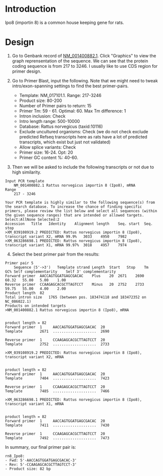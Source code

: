 # Introduction
Ipo8 (importin 8) is a common house keeping gene for rats. 

# Design
1. Go to Genbank record of [NM_001400882.1](https://www.ncbi.nlm.nih.gov/nuccore/NM_001400882.1?report=genbank). Click "Graphics" to view the graph reprensentation of the sequence. We can see that the protein coding sequence is from 217 to 3246. I usually like to use CDS region for primer design. 
2. Go to Primer Blast, input the following. Note that we might need to tweak intro/exon-spanning settings to find the best primer-pairs.
   - Template: NM_017101.1. Range: 217-3246
    - Product size: 80-200
    - Number of Primer pairs to return: 15
    - Primer Tm: 59 - 61. Optimal: 60. Max Tm difference: 1
    - Intron inclusion: Check
    - Intro length range: 500-10000
    - Database: Rattus norvegicus (taxid:10116)
    - Exclude uncultured organisms: Check (we do not check exclude predicted Refseq transcripts here as rats have a lot of predicted transcripts, which exist but just not validated)
    - Allow splice variants: Check
    - Primer size: 16-24. Opt: 20
    - Primer GC content %: 40-60.

3. Then we will be asked to include the following transcripts or not due to high similarity.
```
Input PCR template
    NM_001400882.1 Rattus norvegicus importin 8 (Ipo8), mRNA 
Range
    217 - 3246

Your PCR template is highly similar to the following sequence(s) from the search database. To increase the chance of finding specific primers, please review the list below and select all sequences (within the given sequence ranges) that are intended or allowed targets.
Select:AllNone Selected:2
Accession	Title	Identity	Alignment length	Seq. start	Seq. stop
>XM_039108919.2	PREDICTED: Rattus norvegicus importin 8 (Ipo8), transcript variant X2, mRNA	99.9%	3033	4950	7982
>XM_063286698.1	PREDICTED: Rattus norvegicus importin 8 (Ipo8), transcript variant X1, mRNA	99.97%	3018	4957	7974
```

4. Select the best primer pair from the results:
```
Primer pair 5
	Sequence (5'->3')	Template strand	Length	Start	Stop	Tm	GC%	Self complementarity	Self 3' complementarity
Forward primer	AACCAGTGGATGAGCGACAC	Plus	20	2671	2690	60.32	55.00	5.00	1.00
Reverse primer	CCAAGAGCACGCTTAGTCCT	Minus	20	2752	2733	59.75	55.00	4.00	2.00
Product length	82
Total intron size	1765 (between pos. 183474118 and 183472352 on NC_086022.1)
Products on intended targets
>NM_001400882.1 Rattus norvegicus importin 8 (Ipo8), mRNA


product length = 82
Forward primer  1     AACCAGTGGATGAGCGACAC  20
Template        2671  ....................  2690

Reverse primer  1     CCAAGAGCACGCTTAGTCCT  20
Template        2752  ....................  2733

>XM_039108919.2 PREDICTED: Rattus norvegicus importin 8 (Ipo8), transcript variant X2, mRNA


product length = 82
Forward primer  1     AACCAGTGGATGAGCGACAC  20
Template        7404  ....................  7423

Reverse primer  1     CCAAGAGCACGCTTAGTCCT  20
Template        7485  ....................  7466

>XM_063286698.1 PREDICTED: Rattus norvegicus importin 8 (Ipo8), transcript variant X1, mRNA


product length = 82
Forward primer  1     AACCAGTGGATGAGCGACAC  20
Template        7411  ....................  7430

Reverse primer  1     CCAAGAGCACGCTTAGTCCT  20
Template        7492  ....................  7473
```

In summary, our final primer pair is:
```
rn8_Ipo8:
- Fwd: 5'-AACCAGTGGATGAGCGACAC-3'
- Rev: 5'-CCAAGAGCACGCTTAGTCCT-3'
- Product size: 82 bp
```
